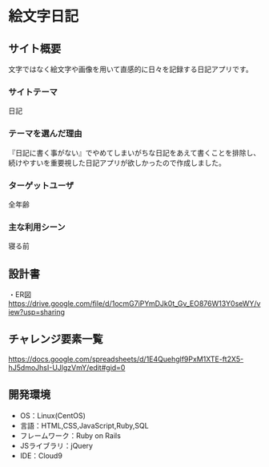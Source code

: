 # 絵文字日記

## サイト概要
文字ではなく絵文字や画像を用いて直感的に日々を記録する日記アプリです。

### サイトテーマ
日記

### テーマを選んだ理由
『日記に書く事がない』でやめてしまいがちな日記をあえて書くことを排除し、
続けやすいを重要視した日記アプリが欲しかったので作成しました。

### ターゲットユーザ
全年齢

### 主な利用シーン
寝る前

## 設計書
・ER図
https://drive.google.com/file/d/1ocmG7iPYmDJk0t_Gv_EO876W13Y0seWY/view?usp=sharing

## チャレンジ要素一覧
<https://docs.google.com/spreadsheets/d/1E4Quehglf9PxM1XTE-ft2X5-hJ5dmoJhsI-UJlgzVmY/edit#gid=0>

## 開発環境
- OS：Linux(CentOS)
- 言語：HTML,CSS,JavaScript,Ruby,SQL
- フレームワーク：Ruby on Rails
- JSライブラリ：jQuery
- IDE：Cloud9
